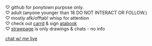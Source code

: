 ♡ github for ponytown purpose only. <br>
♡ adult (anyone younger than 18 DO NOT INTERACT OR FOLLOW.) <br>
♡ mostly afk/offtab! whisp for attention <br>
♡ check out [carrd](https://lynton.carrd.co/) & sign [atabook](https://fuzzy-lynt.atabook.org/) <br>
♡ [strawpage](https://fuzzy-lynt.straw.page/) is only drawings & chats - no info

[chat w/ me live](https://my.cbox.ws/lynt-chat)

